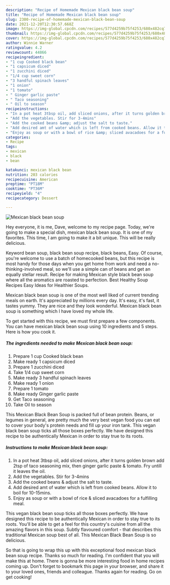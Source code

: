 ```yaml
---
description: "Recipe of Homemade Mexican black bean soup"
title: "Recipe of Homemade Mexican black bean soup"
slug: 2300-recipe-of-homemade-mexican-black-bean-soup
date: 2021-12-20T12:30:57.668Z
image: https://img-global.cpcdn.com/recipes/577d4259b75f4253/680x482cq70/mexican-black-bean-soup-recipe-main-photo.jpg
thumbnail: https://img-global.cpcdn.com/recipes/577d4259b75f4253/680x482cq70/mexican-black-bean-soup-recipe-main-photo.jpg
cover: https://img-global.cpcdn.com/recipes/577d4259b75f4253/680x482cq70/mexican-black-bean-soup-recipe-main-photo.jpg
author: Winnie Warner
ratingvalue: 4.2
reviewcount: 44866
recipeingredient:
- "1 cup Cooked black bean"
- "1 capsicum diced"
- "1 zucchini diced"
- "1/4 cup sweet corn"
- "3 handful spinach leaves"
- "1 onion"
- "1 tomato"
- " Ginger garlic paste"
- " Taco seasoning"
- " Oil to season"
recipeinstructions:
- "In a pot heat 3tbsp oil, add sliced onions, after it turns golden brown add 2tsp of taco seasoning mix, then ginger garlic paste &amp; tomato. Fry untill it leaves the oil."
- "Add the vegetables. Stir for 3-4mins"
- "Add the cooked beans &amp; adjust the salt to taste."
- "Add desired amt of water which is left from cooked beans. Allow it to boil for 10-15mins."
- "Enjoy as soup or with a bowl of rice &amp; sliced avacadoes for a fulfilling meal."
categories:
- Recipe
tags:
- mexican
- black
- bean

katakunci: mexican black bean 
nutrition: 203 calories
recipecuisine: American
preptime: "PT18M"
cooktime: "PT36M"
recipeyield: "4"
recipecategory: Dessert

---
```



![Mexican black bean soup](https://img-global.cpcdn.com/recipes/577d4259b75f4253/680x482cq70/mexican-black-bean-soup-recipe-main-photo.jpg)

Hey everyone, it is me, Dave, welcome to my recipe page. Today, we're going to make a special dish, mexican black bean soup. It is one of my favorites. This time, I am going to make it a bit unique. This will be really delicious.

Keyword bean soup, black bean soup recipe, black beans, Easy. Of course, you&#39;re welcome to use a batch of homecooked beans, but this recipe is most handy for those days when you get home from work and need a no-thinking-involved meal, so we&#39;ll use a simple can of beans and get an equally stellar result. Recipe for making Mexican style black bean soup where all the aromatics are roasted to perfection. Best Healthy Soup Recipes Easy Ideas for Healthier Soups.

Mexican black bean soup is one of the most well liked of current trending meals on earth. It's appreciated by millions every day. It's easy, it's fast, it tastes yummy. They are nice and they look wonderful. Mexican black bean soup is something which I have loved my whole life.


To get started with this recipe, we must first prepare a few components. You can have mexican black bean soup using 10 ingredients and 5 steps. Here is how you cook it.

<!--inarticleads1-->

##### The ingredients needed to make Mexican black bean soup:

1. Prepare 1 cup Cooked black bean
1. Make ready 1 capsicum diced
1. Prepare 1 zucchini diced
1. Take 1/4 cup sweet corn
1. Make ready 3 handful spinach leaves
1. Make ready 1 onion
1. Prepare 1 tomato
1. Make ready  Ginger garlic paste
1. Get  Taco seasoning
1. Take  Oil to season


This Mexican Black Bean Soup is packed full of bean protein. Beans, or legumes in general, are pretty much the very best vegan food you can eat to cover your body&#39;s protein needs and fill up your iron tank. This vegan black bean soup ticks all those boxes perfectly. We have designed this recipe to be authentically Mexican in order to stay true to its roots. 

<!--inarticleads2-->

##### Instructions to make Mexican black bean soup:

1. In a pot heat 3tbsp oil, add sliced onions, after it turns golden brown add 2tsp of taco seasoning mix, then ginger garlic paste &amp; tomato. Fry untill it leaves the oil.
1. Add the vegetables. Stir for 3-4mins
1. Add the cooked beans &amp; adjust the salt to taste.
1. Add desired amt of water which is left from cooked beans. Allow it to boil for 10-15mins.
1. Enjoy as soup or with a bowl of rice &amp; sliced avacadoes for a fulfilling meal.


This vegan black bean soup ticks all those boxes perfectly. We have designed this recipe to be authentically Mexican in order to stay true to its roots. You&#39;ll be able to get a feel for this country&#39;s cuisine from all the amazing flavors in this soup. Subtly flavoured comfort - that describes this traditional Mexican soup best of all. This Mexican Black Bean Soup is so delicious. 

So that is going to wrap this up with this exceptional food mexican black bean soup recipe. Thanks so much for reading. I'm confident that you will make this at home. There is gonna be more interesting food in home recipes coming up. Don't forget to bookmark this page in your browser, and share it to your loved ones, friends and colleague. Thanks again for reading. Go on get cooking!
